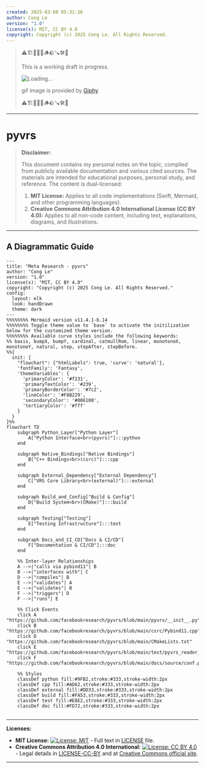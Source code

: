 ```yaml
---
created: 2025-03-08 05:31:26
author: Cong Le
version: "1.0"
license(s): MIT, CC BY 4.0
copyright: Copyright (c) 2025 Cong Le. All Rights Reserved.
---
```



> ⚠️🏗️🚧🦺🧱🪵🪨🪚🛠️👷
> 
> This is a working draft in progress.
> 
> ![Loading...](https://media2.giphy.com/media/v1.Y2lkPTc5MGI3NjExeHN4c2dmeDc1bDlvbmRpcTk5aGduaW10bjEyb3A5ajE1NHozcjZpZyZlcD12MV9pbnRlcm5hbF9naWZfYnlfaWQmY3Q9Zw/l3q2VLd4LUy5UJmnu/giphy.gif)
> 
> gif image is provided by [Giphy](https://giphy.com)
> 
> ⚠️🏗️🚧🦺🧱🪵🪨🪚🛠️👷

----



# pyvrs
> **Disclaimer:**
>
> This document contains my personal notes on the topic,
> compiled from publicly available documentation and various cited sources.
> The materials are intended for educational purposes, personal study, and reference.
> The content is dual-licensed:
> 1. **MIT License:** Applies to all code implementations (Swift, Mermaid, and other programming languages).
> 2. **Creative Commons Attribution 4.0 International License (CC BY 4.0):** Applies to all non-code content, including text, explanations, diagrams, and illustrations.
---


## A Diagrammatic Guide 

```mermaid
---
title: "Meta Research - pyvrs"
author: "Cong Le"
version: "1.0"
license(s): "MIT, CC BY 4.0"
copyright: "Copyright (c) 2025 Cong Le. All Rights Reserved."
config:
  layout: elk
  look: handDrawn
  theme: dark
---
%%%%%%%% Mermaid version v11.4.1-b.14
%%%%%%%% Toggle theme value to `base` to activate the initilization below for the customized theme version.
%%%%%%%% Available curve styles include the following keywords:
%% basis, bumpX, bumpY, cardinal, catmullRom, linear, monotoneX, monotoneY, natural, step, stepAfter, stepBefore.
%%{
  init: {
    "flowchart": {"htmlLabels": true, 'curve': 'natural'},
    'fontFamily': 'Fantasy',
    'themeVariables': {
      'primaryColor': '#f231',
      'primaryTextColor': '#239',
      'primaryBorderColor': '#7c2',
      'lineColor': '#F8B229',
      'secondaryColor': '#006100',
      'tertiaryColor': '#fff'
    }
  }
}%%
flowchart TD
    subgraph Python_Layer["Python Layer"]
        A["Python Interface<br>(pyvrs)"]:::python
    end

    subgraph Native_Bindings["Native Bindings"]
        B["C++ Bindings<br>(csrc)"]:::cpp
    end

    subgraph External_Dependency["External Dependency"]
        C["VRS Core Library<br>(external)"]:::external
    end

    subgraph Build_and_Config["Build & Config"]
        D["Build System<br>(CMake)"]:::build
    end

    subgraph Testing["Testing"]
        E["Testing Infrastructure"]:::test
    end

    subgraph Docs_and_CI_CD["Docs & CI/CD"]
        F["Documentation & CI/CD"]:::doc
    end

    %% Inter-layer Relationships
    A -->|"calls via pybind11"| B
    B -->|"interfaces with"| C
    D -->|"compiles"| B
    E -->|"validates"| A
    E -->|"validates"| B
    F -->|"triggers"| D
    F -->|"runs"| E

    %% Click Events
    click A "https://github.com/facebookresearch/pyvrs/blob/main/pyvrs/__init__.py"
    click B "https://github.com/facebookresearch/pyvrs/blob/main/csrc/Pybind11.cpp"
    click D "https://github.com/facebookresearch/pyvrs/blob/main/CMakeLists.txt"
    click E "https://github.com/facebookresearch/pyvrs/blob/main/test/pyvrs_reader_test.py"
    click F "https://github.com/facebookresearch/pyvrs/blob/main/docs/source/conf.py"

    %% Styles
    classDef python fill:#9FB2,stroke:#333,stroke-width:2px
    classDef cpp fill:#AD62,stroke:#333,stroke-width:2px
    classDef external fill:#DD33,stroke:#333,stroke-width:2px
    classDef build fill:#FA53,stroke:#333,stroke-width:2px
    classDef test fill:#E8E2,stroke:#333,stroke-width:2px
    classDef doc fill:#FD72,stroke:#333,stroke-width:2px
    
```

---
**Licenses:**

- **MIT License:**  [![License: MIT](https://img.shields.io/badge/License-MIT-yellow.svg)](LICENSE) - Full text in [LICENSE](LICENSE) file.
- **Creative Commons Attribution 4.0 International:** [![License: CC BY 4.0](https://licensebuttons.net/l/by/4.0/88x31.png)](LICENSE-CC-BY) - Legal details in [LICENSE-CC-BY](LICENSE-CC-BY) and at [Creative Commons official site](http://creativecommons.org/licenses/by/4.0/).

---
